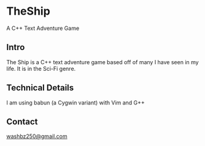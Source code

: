 # TheShip
A C++ Text Adventure Game

## Intro
The Ship is a C++ text adventure game based off of many I have seen in my life. It is in the Sci-Fi genre.

## Technical Details
I am using babun (a Cygwin variant) with Vim and G++

## Contact
washbz250@gmail.com
